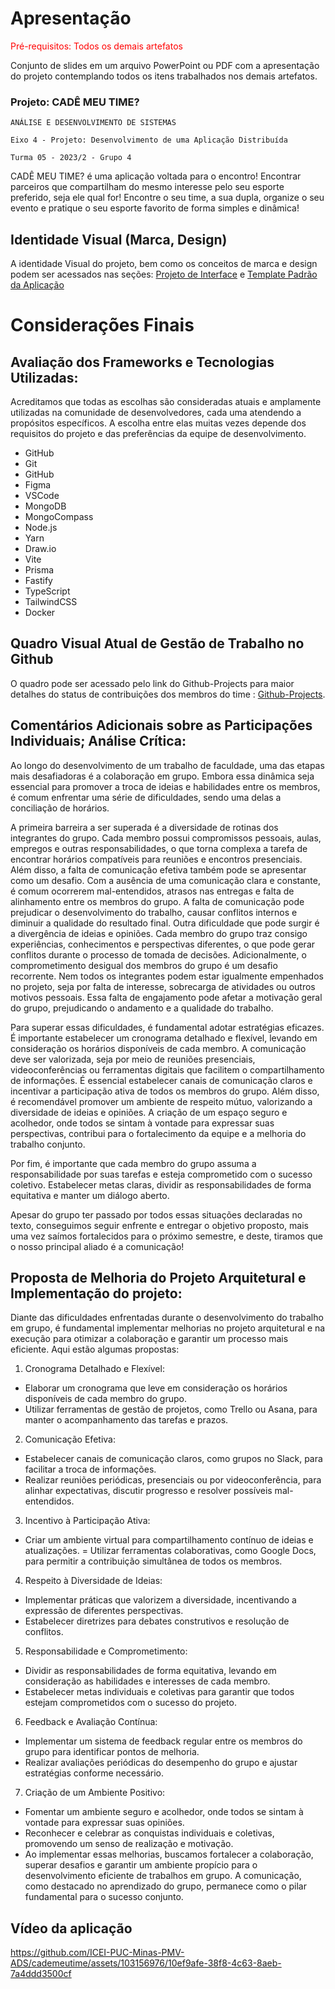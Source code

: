 # Apresentação

<span style="color:red">Pré-requisitos: Todos os demais artefatos</span>

Conjunto de slides em um arquivo PowerPoint ou PDF com a apresentação do projeto contemplando todos os itens trabalhados nos demais artefatos.

### Projeto: CADÊ MEU TIME?

`ANÁLISE E DESENVOLVIMENTO DE SISTEMAS`

`Eixo 4 - Projeto: Desenvolvimento de uma Aplicação Distribuída`

`Turma 05 - 2023/2 - Grupo 4`

CADÊ MEU TIME? é uma aplicação voltada para o encontro! Encontrar parceiros que compartilham do mesmo interesse pelo seu esporte preferido, seja ele qual for! Encontre o seu time, a sua dupla, organize o seu evento e pratique o seu esporte favorito de forma simples e dinâmica!


## Identidade Visual (Marca, Design)

A identidade Visual do projeto, bem como os conceitos de marca e design podem ser acessados nas seções: <a href="3-Projeto de Interface.md"> Projeto de Interface</a> e 
<a href="6-Template Padrão da Aplicação.md"> Template Padrão da Aplicação</a>

# Considerações Finais

## Avaliação dos Frameworks e Tecnologias Utilizadas:

Acreditamos que todas as escolhas são consideradas atuais e amplamente utilizadas na comunidade de desenvolvedores, cada uma atendendo a propósitos específicos. A escolha entre elas muitas vezes depende dos requisitos do projeto e das preferências da equipe de desenvolvimento.

- GitHub
- Git
- GitHub
- Figma	
- VSCode	
- MongoDB	
- MongoCompass	
- Node.js
- Yarn	
- Draw.io	
- Vite	
- Prisma	
- Fastify
- TypeScript	
- TailwindCSS	
- Docker

## Quadro Visual Atual de Gestão de Trabalho no Github

O quadro pode ser acessado pelo link do Github-Projects para maior detalhes do status de contribuições dos membros do time : [Github-Projects](https://github.com/orgs/ICEI-PUC-Minas-PMV-ADS/projects/459).

## Comentários Adicionais sobre as Participações Individuais; Análise Crítica:

Ao longo do desenvolvimento de um trabalho de faculdade, uma das etapas mais desafiadoras é a colaboração em grupo. Embora essa dinâmica seja essencial para promover a troca de ideias e habilidades entre os membros, é comum enfrentar uma série de dificuldades, sendo uma delas a conciliação de horários.

A primeira barreira a ser superada é a diversidade de rotinas dos integrantes do grupo. Cada membro possui compromissos pessoais, aulas, empregos e outras responsabilidades, o que torna complexa a tarefa de encontrar horários compatíveis para reuniões e encontros presenciais. Além disso, a falta de comunicação efetiva também pode se apresentar como um desafio. Com a ausência de uma comunicação clara e constante, é comum ocorrerem mal-entendidos, atrasos nas entregas e falta de alinhamento entre os membros do grupo. A falta de comunicação pode prejudicar o desenvolvimento do trabalho, causar conflitos internos e diminuir a qualidade do resultado final. Outra dificuldade que pode surgir é a divergência de ideias e opiniões. Cada membro do grupo traz consigo experiências, conhecimentos e perspectivas diferentes, o que pode gerar conflitos durante o processo de tomada de decisões. Adicionalmente, o comprometimento desigual dos membros do grupo é um desafio recorrente. Nem todos os integrantes podem estar igualmente empenhados no projeto, seja por falta de interesse, sobrecarga de atividades ou outros motivos pessoais. Essa falta de engajamento pode afetar a motivação geral do grupo, prejudicando o andamento e a qualidade do trabalho.

Para superar essas dificuldades, é fundamental adotar estratégias eficazes. É importante estabelecer um cronograma detalhado e flexível, levando em consideração os horários disponíveis de cada membro. A comunicação deve ser valorizada, seja por meio de reuniões presenciais, videoconferências ou ferramentas digitais que facilitem o compartilhamento de informações. É essencial estabelecer canais de comunicação claros e incentivar a participação ativa de todos os membros do grupo. Além disso, é recomendável promover um ambiente de respeito mútuo, valorizando a diversidade de ideias e opiniões. A criação de um espaço seguro e acolhedor, onde todos se sintam à vontade para expressar suas perspectivas, contribui para o fortalecimento da equipe e a melhoria do trabalho conjunto.

Por fim, é importante que cada membro do grupo assuma a responsabilidade por suas tarefas e esteja comprometido com o sucesso coletivo. Estabelecer metas claras, dividir as responsabilidades de forma equitativa e manter um diálogo aberto.

Apesar do grupo ter passado por todos essas situações declaradas no texto, conseguimos seguir enfrente e entregar o objetivo proposto, mais uma vez saímos fortalecidos para o próximo semestre, e deste, tiramos que o nosso principal aliado é a comunicação!

## Proposta de Melhoria do Projeto Arquitetural e Implementação do projeto:

Diante das dificuldades enfrentadas durante o desenvolvimento do trabalho em grupo, é fundamental implementar melhorias no projeto arquitetural e na execução para otimizar a colaboração e garantir um processo mais eficiente. Aqui estão algumas propostas:

1. Cronograma Detalhado e Flexível:

- Elaborar um cronograma que leve em consideração os horários disponíveis de cada membro do grupo.
- Utilizar ferramentas de gestão de projetos, como Trello ou Asana, para manter o acompanhamento das tarefas e prazos.

2. Comunicação Efetiva:

- Estabelecer canais de comunicação claros, como grupos no Slack, para facilitar a troca de informações.
- Realizar reuniões periódicas, presenciais ou por videoconferência, para alinhar expectativas, discutir progresso e resolver possíveis mal-entendidos.

3. Incentivo à Participação Ativa:

- Criar um ambiente virtual para compartilhamento contínuo de ideias e atualizações.
= Utilizar ferramentas colaborativas, como Google Docs, para permitir a contribuição simultânea de todos os membros.

4. Respeito à Diversidade de Ideias:

- Implementar práticas que valorizem a diversidade, incentivando a expressão de diferentes perspectivas.
- Estabelecer diretrizes para debates construtivos e resolução de conflitos.

5. Responsabilidade e Comprometimento:

- Dividir as responsabilidades de forma equitativa, levando em consideração as habilidades e interesses de cada membro.
- Estabelecer metas individuais e coletivas para garantir que todos estejam comprometidos com o sucesso do projeto.

6. Feedback e Avaliação Contínua:

- Implementar um sistema de feedback regular entre os membros do grupo para identificar pontos de melhoria.
- Realizar avaliações periódicas do desempenho do grupo e ajustar estratégias conforme necessário.

7. Criação de um Ambiente Positivo:

- Fomentar um ambiente seguro e acolhedor, onde todos se sintam à vontade para expressar suas opiniões.
- Reconhecer e celebrar as conquistas individuais e coletivas, promovendo um senso de realização e motivação.
- Ao implementar essas melhorias, buscamos fortalecer a colaboração, superar desafios e garantir um ambiente propício para o desenvolvimento eficiente de trabalhos em grupo. A comunicação, como destacado no aprendizado do grupo, permanece como o pilar fundamental para o sucesso conjunto.

## Vídeo da aplicação 

https://github.com/ICEI-PUC-Minas-PMV-ADS/cademeutime/assets/103156976/10ef9afe-38f8-4c63-8aeb-7a4ddd3500cf




